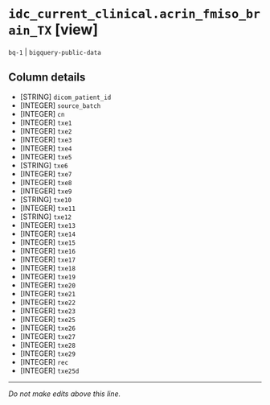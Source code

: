 # `idc_current_clinical.acrin_fmiso_brain_TX` [view]
`bq-1` | `bigquery-public-data`

## Column details
* [STRING]    `dicom_patient_id`
* [INTEGER]   `source_batch`
* [INTEGER]   `cn`
* [INTEGER]   `txe1`
* [INTEGER]   `txe2`
* [INTEGER]   `txe3`
* [INTEGER]   `txe4`
* [INTEGER]   `txe5`
* [STRING]    `txe6`
* [INTEGER]   `txe7`
* [INTEGER]   `txe8`
* [INTEGER]   `txe9`
* [STRING]    `txe10`
* [INTEGER]   `txe11`
* [STRING]    `txe12`
* [INTEGER]   `txe13`
* [INTEGER]   `txe14`
* [INTEGER]   `txe15`
* [INTEGER]   `txe16`
* [INTEGER]   `txe17`
* [INTEGER]   `txe18`
* [INTEGER]   `txe19`
* [INTEGER]   `txe20`
* [INTEGER]   `txe21`
* [INTEGER]   `txe22`
* [INTEGER]   `txe23`
* [INTEGER]   `txe25`
* [INTEGER]   `txe26`
* [INTEGER]   `txe27`
* [INTEGER]   `txe28`
* [INTEGER]   `txe29`
* [INTEGER]   `rec`
* [INTEGER]   `txe25d`

-------------------------------------------------------------------------------
*Do not make edits above this line.*
